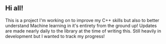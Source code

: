 ## Hi all!

This is a project I'm working on to improve my C++ skills but also to better understand Machine learning in it's entirety from the ground up! Updates are made nearly daily to the library at the time of writing this. Still heavily in development but I wanted to track my progress!
